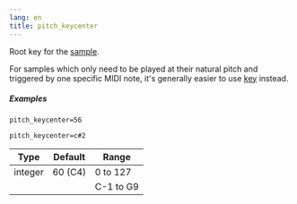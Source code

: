 ```yaml
---
lang: en
title: pitch_keycenter
---
```

Root key for the [sample](sample).

For samples which only need to be played at their
natural pitch and triggered by one specific MIDI note, it's generally easier to
use [key](key) instead.

##### Examples

```
pitch_keycenter=56

pitch_keycenter=c#2
```

| Type    | Default      | Range     |
| ---     | ---          | ---       |
| integer | 60 (C4)      | 0 to 127  |
|         |              | C-1 to G9 |
